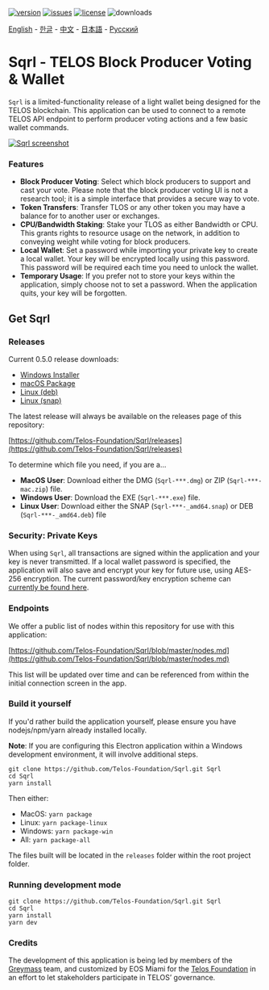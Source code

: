 [![version](https://img.shields.io/github/release/Telos-Foundation/Sqrl/all.svg)](https://github.com/Telos-Foundation/Sqrl/releases)
[![issues](https://img.shields.io/github/issues/Telos-Foundation/Sqrl.svg)](https://github.com/Telos-Foundation/Sqrl/issues)
[![license](https://img.shields.io/badge/license-MIT-blue.svg)](https://raw.githubusercontent.com/Telos-Foundation/Sqrl/master/LICENSE)
![downloads](https://img.shields.io/github/downloads/Telos-Foundation/Sqrl/total.svg)

[English](https://github.com/Telos-Foundation/Sqrl/blob/master/README.md) - [한글](https://github.com/Telos-Foundation/Sqrl/blob/master/README.kr.md) - [中文](https://github.com/Telos-Foundation/Sqrl/blob/master/README.zh.md) - [日本語](https://github.com/Telos-Foundation/Sqrl/blob/master/README.ja.md) - [Русский](https://github.com/Telos-Foundation/Sqrl/blob/master/README.ru.md)

# Sqrl - TELOS Block Producer Voting & Wallet

`Sqrl` is a limited-functionality release of a light wallet being designed for the TELOS blockchain. This application can be used to connect to a remote TELOS API endpoint to perform producer voting actions and a few basic wallet commands.

[![Sqrl screenshot](https://raw.githubusercontent.com/Telos-Foundation/Sqrl/master/Sqrl.png)](https://raw.githubusercontent.com/Telos-Foundation/Sqrl/master/Sqrl.png)

### Features

- **Block Producer Voting**: Select which block producers to support and cast your vote. Please note that the block producer voting UI is not a research tool; it is a simple interface that provides a secure way to vote.
- **Token Transfers**: Transfer TLOS or any other token you may have a balance for to another user or exchanges.
- **CPU/Bandwidth Staking**: Stake your TLOS as either Bandwidth or CPU. This grants rights to resource usage on the network, in addition to conveying weight while voting for block producers.
- **Local Wallet**: Set a password while importing your private key to create a local wallet. Your key will be encrypted locally using this password. This password will be required each time you need to unlock the wallet.
- **Temporary Usage**: If you prefer not to store your keys within the application, simply choose not to set a password. When the application quits, your key will be forgotten.

## Get Sqrl

### Releases

Current 0.5.0 release downloads:

- [Windows Installer](https://github.com/Telos-Foundation/Sqrl/releases/download/v0.5.0/win-Sqrl-0.5.0.exe)
- [macOS Package](https://github.com/Telos-Foundation/Sqrl/releases/download/v0.5.0/mac-Sqrl-0.5.0.dmg)
- [Linux (deb)](https://github.com/Telos-Foundation/Sqrl/releases/download/v0.5.0/linux-Sqrl-0.5.0-amd64.deb)
- [Linux (snap)](https://github.com/Telos-Foundation/Sqrl/releases/download/v0.5.0/linux-Sqrl-0.5.0-amd64.snap)

The latest release will always be available on the releases page of this repository:

[https://github.com/Telos-Foundation/Sqrl/releases](https://github.com/Telos-Foundation/Sqrl/releases)

To determine which file you need, if you are a...

- **MacOS User**: Download either the DMG (`Sqrl-***.dmg`) or ZIP (`Sqrl-***-mac.zip`) file.
- **Windows User**: Download the EXE (`Sqrl-***.exe`) file.
- **Linux User**: Download either the SNAP (`Sqrl-***-_amd64.snap`) or DEB (`Sqrl-***-_amd64.deb`) file

### Security: Private Keys

When using `Sqrl`, all transactions are signed within the application and your key is never transmitted. If a local wallet password is specified, the application will also save and encrypt your key for future use, using AES-256 encryption. The current password/key encryption scheme can [currently be found here](https://github.com/aaroncox/eos-voter/blob/master/app/shared/actions/wallet.js#L71-L86).

### Endpoints

We offer a public list of nodes within this repository for use with this application:

[https://github.com/Telos-Foundation/Sqrl/blob/master/nodes.md](https://github.com/Telos-Foundation/Sqrl/blob/master/nodes.md)

This list will be updated over time and can be referenced from within the initial connection screen in the app.

### Build it yourself

If you'd rather build the application yourself, please ensure you have nodejs/npm/yarn already installed locally.

**Note**: If you are configuring this Electron application within a Windows development environment, it will involve additional steps.

```
git clone https://github.com/Telos-Foundation/Sqrl.git Sqrl
cd Sqrl
yarn install
```

Then either:

- MacOS: `yarn package`
- Linux: `yarn package-linux`
- Windows: `yarn package-win`
- All: `yarn package-all`

The files built will be located in the `releases` folder within the root project folder.

### Running development mode

```
git clone https://github.com/Telos-Foundation/Sqrl.git Sqrl
cd Sqrl
yarn install
yarn dev
```

### Credits

The development of this application is being led by members of the [Greymass](https://greymass.com) team, and customized by EOS Miami for the [Telos Foundation](https://telosfoundation.io) in an effort to let stakeholders participate in TELOS’ governance.
